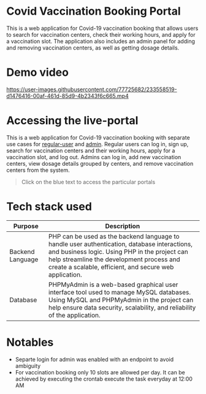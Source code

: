 # Covid Vaccination Booking Portal
This is a web application for Covid-19 vaccination booking that allows users to search for vaccination centers, check their working hours, and apply for a vaccination slot. The application also includes an admin panel for adding and removing vaccination centers, as well as getting dosage details.

# Demo video
https://user-images.githubusercontent.com/77725682/233558519-d1476416-00af-461d-85d9-4b2343f6c665.mp4

# Accessing the live-portal
This is a web application for Covid-19 vaccination booking with separate use cases for [regular-user](https://vaccinationbooking.000webhostapp.com/php/login.php) and [admin](https://vaccinationbooking.000webhostapp.com/admin/php/login.php). Regular users can log in, sign up, search for vaccination centers and their working hours, apply for a vaccination slot, and log out. Admins can log in, add new vaccination centers, view dosage details grouped by centers, and remove vaccination centers from the system.
>Click on the blue text to access the particular portals

# Tech stack used
| Purpose | Description |
| ----------- | ----------- |
| Backend Language | PHP can be used as the backend language to handle user authentication, database interactions, and business logic. Using PHP in the project can help streamline the development process and create a scalable, efficient, and secure web application. |
| Database |  PHPMyAdmin is a web-based graphical user interface tool used to manage MySQL databases. Using MySQL and PHPMyAdmin in the project can help ensure data security, scalability, and reliability of the application. |

# Notables
- Separte login for admin was enabled with an endpoint to avoid ambiguity
- For vaccination booking only 10 slots are allowed per day. It can be achieved by executing the crontab execute the task everyday at 12:00 AM

